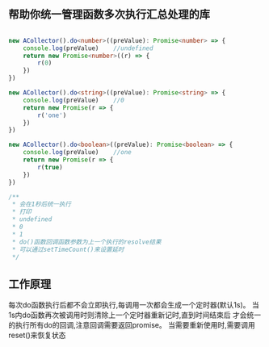 ## 帮助你统一管理函数多次执行汇总处理的库
```typescript

new ACollector().do<number>((preValue): Promise<number> => {
    console.log(preValue)    //undefined
    return new Promise<number>((r) => {
        r(0)
    })
})

new ACollector().do<string>((preValue): Promise<string> => {
    console.log(preValue)    //0
    return new Promise(r => {
        r('one')
    })
})

new ACollector().do<boolean>((preValue): Promise<boolean> => {
    console.log(preValue)    //one
    return new Promise(r => {
        r(true)
    })
})

/**
 * 会在1秒后统一执行
 * 打印
 * undefined
 * 0
 * 1
 * do()函数回调函数参数为上一个执行的resolve结果
 * 可以通过setTimeCount()来设置延时
 */
```
## 工作原理
每次do函数执行后都不会立即执行,每调用一次都会生成一个定时器(默认1s)。
当1s内do函数再次被调用时则清除上一个定时器重新记时,直到时间结束后
才会统一的执行所有do的回调,注意回调需要返回promise。
当需要重新使用时,需要调用reset()来恢复状态
